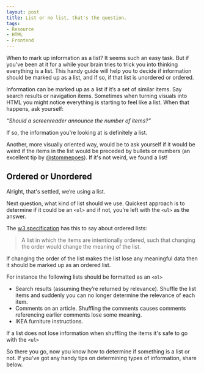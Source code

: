 ```yaml
---
layout: post
title: List or no list, that's the question.
tags:
- Resource
- HTML
- Frontend
---
```

When to mark up information as a list? It seems such an easy task. But if you've been at it for a while your brain tries to trick you into thinking everything is a list. This handy guide will help you to decide if information should be marked up as a list, and if so, if that list is unordered or ordered.

Information can be marked up as a list if it’s a set of similar items. Say search results or navigation items. Sometimes when turning visuals into HTML you might notice everything is starting to feel like a list. When that happens, ask yourself:

*“Should a screenreader announce the number of items?”*

If so, the information you're looking at is definitely a list.

Another, more visually oriented way, would be to ask yourself if it would be weird if the items in the list would be preceded by bullets or numbers (an excellent tip by [@stommepoes](https://twitter.com/stommepoes/status/773123776120811521)). If it's not weird, we found a list!


## Ordered or Unordered

Alright, that's settled, we’re using a list.

Next question, what kind of list should we use. Quickest approach is to determine if it could be an `<ol>` and if not, you’re left with the `<ul>` as the answer.

The [w3 specification](https://www.w3.org/TR/html-markup/ol.html) has this to say about ordered lists:

> A list in which the items are intentionally ordered, such that changing the order would change the meaning of the list.

If changing the order of the list makes the list lose any meaningful data then it should be marked up as an ordered list. 

For instance the following lists should be formatted as an `<ol>`

- Search results (assuming they’re returned by relevance). Shuffle the list items and suddenly you can no longer determine the relevance of each item.
- Comments on an article. Shuffling the comments causes comments referencing earlier comments lose some meaning.
- IKEA furniture instructions.


If a list does not lose information when shuffling the items it's safe to go with the `<ul>`

So there you go, now you know how to determine if something is a list or not. If you've got any handy tips on determining types of information, share below.